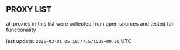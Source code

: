 ## PROXY LIST

all proxies in this list were collected from open sources and tested for functionality

last update: `2025-03-01 05:19:47.571538+00:00` UTC